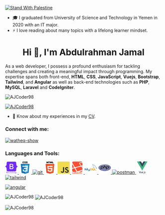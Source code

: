 [![Stand With Palestine](https://raw.githubusercontent.com/TheBSD/StandWithPalestine/main/banner-no-action.svg)](https://thebsd.github.io/StandWithPalestine)

- 🎓 I graduated from University of Science and Technology in Yemen in 2020 with an IT major.
- ⚡ I love reading about many topics with a lifelong learner mindset.

<h1 align="center">Hi 👋, I'm Abdulrahman Jamal</h1>  
<p>As a web developer, I possess a profound enthusiasm for tackling challenges and creating a meaningful impact through programming. My expertise spans both front-end, <b>HTML</b>, <b>CSS</b>, <b>JavaScript</b>, <b>Vuejs</b>, <b>Bootstrap</b>, <b>Tailwind</b>, and <b>Angular</b> as well as back-end technologies such as <b>PHP</b>, <b>MySQL</b>, <b>Laravel</b> and <b>CodeIgniter</b>.</p>

<p align="left"> <img src="https://komarev.com/ghpvc/?username=AJCoder98&label=Profile%20views&color=0e75b6&style=flat" alt="AJCoder98" /> </p>

<p align="left"> <a href="https://github.com/ryo-ma/github-profile-trophy"><img src="https://github-profile-trophy.vercel.app/?username=AJCoder98&theme=onedark" alt="AJCoder98" /></a> </p>

- 📄 Know about my experiences in my [CV](https://drive.google.com/file/d/1M9VQWFQtpu-EAAG2zAZjYQHZ2_ds67ZR/view?usp=sharing).

<!-- ### Blogs posts -->
<!-- BLOG-POST-LIST:START -->
<!-- BLOG-POST-LIST:END -->

<h3 align="left">Connect with me:</h3>
<p align="left">
  <a  href="https://www.linkedin.com/in/abdulrahman-jamal-b3b476216/" target="_blank"><img align="center" src="https://raw.githubusercontent.com/rahuldkjain/github-profile-readme-generator/master/src/images/icons/Social/linked-in-alt.svg" alt="watheq-show" height="30" width="40" /></a>
</p>

<h3 align="left">Languages and Tools:</h3>
<p align="left"> 
  <a href="https://getbootstrap.com" target="_blank" rel="noreferrer"> <img src="https://raw.githubusercontent.com/devicons/devicon/master/icons/bootstrap/bootstrap-plain-wordmark.svg" alt="bootstrap" width="40" height="40"/> </a> 
  <a href="https://www.w3schools.com/css/" target="_blank" rel="noreferrer"> <img src="https://raw.githubusercontent.com/devicons/devicon/master/icons/css3/css3-original-wordmark.svg" alt="css3" width="40" height="40"/> </a> 
  <a href="https://git-scm.com/" target="_blank" rel="noreferrer"> <img src="https://www.vectorlogo.zone/logos/git-scm/git-scm-icon.svg" alt="git" width="40" height="40"/> </a> 
  <a href="https://www.w3.org/html/" target="_blank" rel="noreferrer"> <img src="https://raw.githubusercontent.com/devicons/devicon/master/icons/html5/html5-original-wordmark.svg" alt="html5" width="40" height="40"/> </a> <a href="https://developer.mozilla.org/en-US/docs/Web/JavaScript" target="_blank" rel="noreferrer"> <img src="https://raw.githubusercontent.com/devicons/devicon/master/icons/javascript/javascript-original.svg" alt="javascript" width="40" height="40"/> </a> 
  <a href="https://laravel.com/" target="_blank" rel="noreferrer"> <img src="https://raw.githubusercontent.com/devicons/devicon/master/icons/laravel/laravel-plain-wordmark.svg" alt="laravel" width="40" height="40"/> </a>
   <a href="https://www.mysql.com/" target="_blank" rel="noreferrer"> <img src="https://raw.githubusercontent.com/devicons/devicon/master/icons/mysql/mysql-original-wordmark.svg" alt="mysql" width="40" height="40"/> </a>
  <a href="https://www.php.net" target="_blank" rel="noreferrer"> <img src="https://raw.githubusercontent.com/devicons/devicon/master/icons/php/php-original.svg" alt="php" width="40" height="40"/> </a> 
  <a href="https://postman.com" target="_blank" rel="noreferrer"> <img src="https://www.vectorlogo.zone/logos/getpostman/getpostman-icon.svg" alt="postman" width="40" height="40"/> </a> 
  <a href="https://vuejs.org/" target="_blank" rel="noreferrer"> <img src="https://raw.githubusercontent.com/devicons/devicon/master/icons/vuejs/vuejs-original-wordmark.svg" alt="vuejs" width="40" height="40"/> </a> 
  <a href="https://tailwindcss.com/" target="_blank" rel="noreferrer"> <img src="https://www.vectorlogo.zone/logos/tailwindcss/tailwindcss-icon.svg" alt="tailwind" width="40" height="40"/> </a> 

   <a href="https://angular.io/" target="_blank" rel="noreferrer"> <img src="https://www.vectorlogo.zone/logos/angular/angular-icon.svg" alt="angular" width="40" height="40"/> </a> 
  
<p><img align="left" src="https://github-readme-stats.vercel.app/api/top-langs?username=AJCoder98&show_icons=true&locale=en&layout=compact" alt="AJCoder98" /></p>

<p>&nbsp;<img align="center" src="https://github-readme-stats.vercel.app/api?username=AJCoder98&show_icons=true&locale=en" alt="AJCoder98" /></p>

<p><img align="center" src="https://github-readme-streak-stats.herokuapp.com/?user=AJCoder98&" alt="AJCoder98" /></p>
